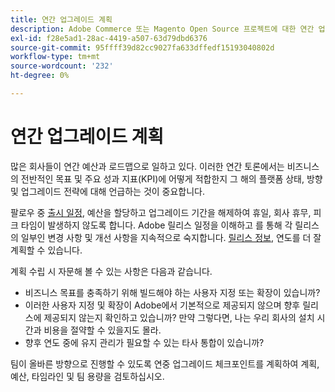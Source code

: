 ```yaml
---
title: 연간 업그레이드 계획
description: Adobe Commerce 또는 Magento Open Source 프로젝트에 대한 연간 업그레이드 계획 수립을 위한 팁을 검토하십시오.
exl-id: f28e5ad1-28ac-4419-a507-63d79dbd6376
source-git-commit: 95ffff39d82cc9027fa633dffedf15193040802d
workflow-type: tm+mt
source-wordcount: '232'
ht-degree: 0%

---
```


# 연간 업그레이드 계획

많은 회사들이 연간 예산과 로드맵으로 일하고 있다. 이러한 연간 토론에서는 비즈니스의 전반적인 목표 및 주요 성과 지표(KPI)에 어떻게 적합한지 그 해의 플랫폼 상태, 방향 및 업그레이드 전략에 대해 언급하는 것이 중요합니다.

팔로우 중 [출시 일정](https://devdocs.magento.com/release/), 예산을 할당하고 업그레이드 기간을 해제하여 휴일, 회사 휴무, 피크 타임이 발생하지 않도록 합니다. Adobe 릴리스 일정을 이해하고 를 통해 각 릴리스의 일부인 변경 사항 및 개선 사항을 지속적으로 숙지합니다. [릴리스 정보](https://devdocs.magento.com/guides/v2.4/release-notes/bk-release-notes.html), 연도를 더 잘 계획할 수 있습니다.

계획 수립 시 자문해 볼 수 있는 사항은 다음과 같습니다.

- 비즈니스 목표를 충족하기 위해 빌드해야 하는 사용자 지정 또는 확장이 있습니까?
- 이러한 사용자 지정 및 확장이 Adobe에서 기본적으로 제공되지 않으며 향후 릴리스에 제공되지 않는지 확인하고 있습니까? 만약 그렇다면, 나는 우리 회사의 설치 시간과 비용을 절약할 수 있을지도 몰라.
- 향후 연도 중에 유지 관리가 필요할 수 있는 타사 통합이 있습니까?

팀이 올바른 방향으로 진행할 수 있도록 연중 업그레이드 체크포인트를 계획하여 계획, 예산, 타임라인 및 팀 용량을 검토하십시오.
